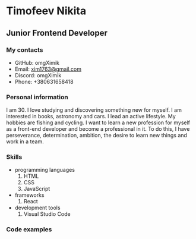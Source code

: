 # Timofeev Nikita

## Junior Frontend Developer

### My contacts

- GitHub: omgXimik
- Email: xim1763@gmail.com
- Discord: omgXimik
- Phone: +380631658418

### Personal information

I am 30. I love studying and discovering something new for myself. I am interested in books, astronomy and cars. I lead an active lifestyle. My hobbies are fishing and cycling. I want to learn a new profession for myself as a front-end developer and become a professional in it. To do this, I have perseverance, determination, ambition, the desire to learn new things and work in a team.

### Skills

- programming languages
  1. HTML
  2. CSS
  3. JavaScript
- frameworks
  1. React
- development tools
  1. Visual Studio Code

### Code examples